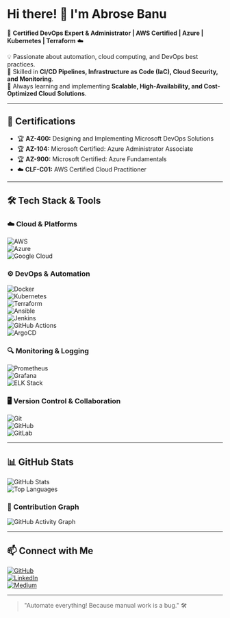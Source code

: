 # Hi there! 👋 I'm Abrose Banu  

🚀 **Certified DevOps Expert & Administrator | AWS Certified | Azure | Kubernetes | Terraform** ☁️  

💡 Passionate about automation, cloud computing, and DevOps best practices.  
🔧 Skilled in **CI/CD Pipelines, Infrastructure as Code (IaC), Cloud Security, and Monitoring**.  
🌱 Always learning and implementing **Scalable, High-Availability, and Cost-Optimized Cloud Solutions**.  

---

## 🏅 Certifications  

- 🏆 **AZ-400:** Designing and Implementing Microsoft DevOps Solutions  
- 🏆 **AZ-104:** Microsoft Certified: Azure Administrator Associate  
- 🏆 **AZ-900:** Microsoft Certified: Azure Fundamentals  
- ☁️ **CLF-C01:** AWS Certified Cloud Practitioner  

---

## 🛠️ Tech Stack & Tools  

### ☁️ Cloud & Platforms  
![AWS](https://img.shields.io/badge/AWS-232F3E?style=for-the-badge&logo=amazon-aws&logoColor=white)  
![Azure](https://img.shields.io/badge/Azure-0078D4?style=for-the-badge&logo=microsoft-azure&logoColor=white)  
![Google Cloud](https://img.shields.io/badge/GCP-4285F4?style=for-the-badge&logo=google-cloud&logoColor=white)  

### ⚙️ DevOps & Automation  
![Docker](https://img.shields.io/badge/Docker-2496ED?style=for-the-badge&logo=docker&logoColor=white)  
![Kubernetes](https://img.shields.io/badge/Kubernetes-326CE5?style=for-the-badge&logo=kubernetes&logoColor=white)  
![Terraform](https://img.shields.io/badge/Terraform-623CE4?style=for-the-badge&logo=terraform&logoColor=white)  
![Ansible](https://img.shields.io/badge/Ansible-EE0000?style=for-the-badge&logo=ansible&logoColor=white)  
![Jenkins](https://img.shields.io/badge/Jenkins-D24939?style=for-the-badge&logo=jenkins&logoColor=white)  
![GitHub Actions](https://img.shields.io/badge/GitHub_Actions-2088FF?style=for-the-badge&logo=github-actions&logoColor=white)  
![ArgoCD](https://img.shields.io/badge/ArgoCD-EF7B4D?style=for-the-badge&logo=argo&logoColor=white)  

### 🔍 Monitoring & Logging  
![Prometheus](https://img.shields.io/badge/Prometheus-E6522C?style=for-the-badge&logo=prometheus&logoColor=white)  
![Grafana](https://img.shields.io/badge/Grafana-F46800?style=for-the-badge&logo=grafana&logoColor=white)  
![ELK Stack](https://img.shields.io/badge/ELK-005571?style=for-the-badge&logo=elastic-stack&logoColor=white)  

### 🖥️ Version Control & Collaboration  
![Git](https://img.shields.io/badge/Git-F05032?style=for-the-badge&logo=git&logoColor=white)  
![GitHub](https://img.shields.io/badge/GitHub-181717?style=for-the-badge&logo=github&logoColor=white)  
![GitLab](https://img.shields.io/badge/GitLab-FC6D26?style=for-the-badge&logo=gitlab&logoColor=white)  

---

## 📊 GitHub Stats  

![GitHub Stats](https://github-readme-stats.vercel.app/api?username=AbroseBanu&show_icons=true&theme=tokyonight)  
![Top Languages](https://github-readme-stats.vercel.app/api/top-langs/?username=AbroseBanu&layout=compact&theme=tokyonight)  

### 🚀 Contribution Graph  
![GitHub Activity Graph](https://github-readme-activity-graph.vercel.app/graph?username=AbroseBanu&theme=react-dark)  

---

## 📫 Connect with Me  

[![GitHub](https://img.shields.io/badge/GitHub-181717?style=for-the-badge&logo=github&logoColor=white)](https://github.com/AbroseBanu)  
[![LinkedIn](https://img.shields.io/badge/LinkedIn-0077B5?style=for-the-badge&logo=linkedin&logoColor=white)](https://www.linkedin.com/in/abrose-banu-a-/)  
[![Medium](https://img.shields.io/badge/Medium-12100E?style=for-the-badge&logo=medium&logoColor=white)](https://medium.com/@aabrosebanu)  

---

> "Automate everything! Because manual work is a bug." 🛠️  



